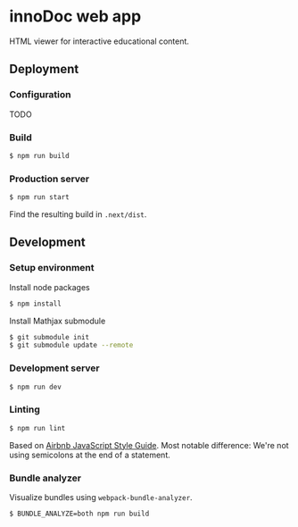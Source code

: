 # innoDoc web app

HTML viewer for interactive educational content.

## Deployment

### Configuration

TODO

### Build

```sh
$ npm run build
```

### Production server

```sh
$ npm run start
```

Find the resulting build in `.next/dist`.

## Development

### Setup environment

Install node packages
```sh
$ npm install
```
Install Mathjax submodule
```sh
$ git submodule init
$ git submodule update --remote
```

### Development server

```sh
$ npm run dev
```

### Linting

```sh
$ npm run lint
```

Based on [Airbnb JavaScript Style Guide](https://github.com/airbnb/javascript). Most notable difference: We're not using semicolons at the end of a statement.

### Bundle analyzer

Visualize bundles using `webpack-bundle-analyzer`.

```sh
$ BUNDLE_ANALYZE=both npm run build
```
